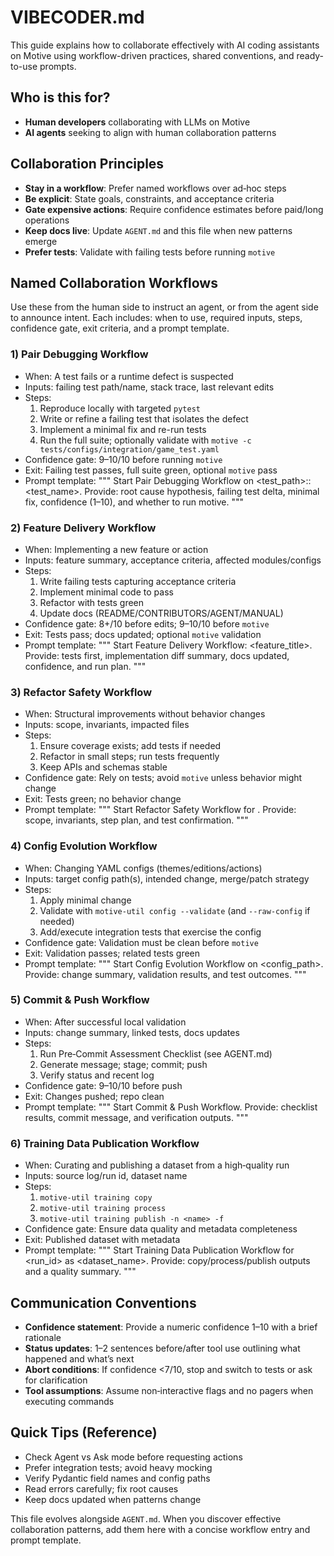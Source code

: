 # VIBECODER.md

This guide explains how to collaborate effectively with AI coding assistants on Motive using workflow-driven practices, shared conventions, and ready-to-use prompts.

## Who is this for?

- **Human developers** collaborating with LLMs on Motive
- **AI agents** seeking to align with human collaboration patterns

## Collaboration Principles

- **Stay in a workflow**: Prefer named workflows over ad‑hoc steps
- **Be explicit**: State goals, constraints, and acceptance criteria
- **Gate expensive actions**: Require confidence estimates before paid/long operations
- **Keep docs live**: Update `AGENT.md` and this file when new patterns emerge
- **Prefer tests**: Validate with failing tests before running `motive`

## Named Collaboration Workflows

Use these from the human side to instruct an agent, or from the agent side to announce intent. Each includes: when to use, required inputs, steps, confidence gate, exit criteria, and a prompt template.

### 1) Pair Debugging Workflow
- When: A test fails or a runtime defect is suspected
- Inputs: failing test path/name, stack trace, last relevant edits
- Steps:
  1. Reproduce locally with targeted `pytest`
  2. Write or refine a failing test that isolates the defect
  3. Implement a minimal fix and re-run tests
  4. Run the full suite; optionally validate with `motive -c tests/configs/integration/game_test.yaml`
- Confidence gate: 9–10/10 before running `motive`
- Exit: Failing test passes, full suite green, optional `motive` pass
- Prompt template:
  """
  Start Pair Debugging Workflow on <test_path>::<test_name>.
  Provide: root cause hypothesis, failing test delta, minimal fix, confidence (1–10), and whether to run motive.
  """

### 2) Feature Delivery Workflow
- When: Implementing a new feature or action
- Inputs: feature summary, acceptance criteria, affected modules/configs
- Steps:
  1. Write failing tests capturing acceptance criteria
  2. Implement minimal code to pass
  3. Refactor with tests green
  4. Update docs (README/CONTRIBUTORS/AGENT/MANUAL)
- Confidence gate: 8+/10 before edits; 9–10/10 before `motive`
- Exit: Tests pass; docs updated; optional `motive` validation
- Prompt template:
  """
  Start Feature Delivery Workflow: <feature_title>.
  Provide: tests first, implementation diff summary, docs updated, confidence, and run plan.
  """

### 3) Refactor Safety Workflow
- When: Structural improvements without behavior changes
- Inputs: scope, invariants, impacted files
- Steps:
  1. Ensure coverage exists; add tests if needed
  2. Refactor in small steps; run tests frequently
  3. Keep APIs and schemas stable
- Confidence gate: Rely on tests; avoid `motive` unless behavior might change
- Exit: Tests green; no behavior change
- Prompt template:
  """
  Start Refactor Safety Workflow for <area>.
  Provide: scope, invariants, step plan, and test confirmation.
  """

### 4) Config Evolution Workflow
- When: Changing YAML configs (themes/editions/actions)
- Inputs: target config path(s), intended change, merge/patch strategy
- Steps:
  1. Apply minimal change
  2. Validate with `motive-util config --validate` (and `--raw-config` if needed)
  3. Add/execute integration tests that exercise the config
- Confidence gate: Validation must be clean before `motive`
- Exit: Validation passes; related tests green
- Prompt template:
  """
  Start Config Evolution Workflow on <config_path>.
  Provide: change summary, validation results, and test outcomes.
  """

### 5) Commit & Push Workflow
- When: After successful local validation
- Inputs: change summary, linked tests, docs updates
- Steps:
  1. Run Pre‑Commit Assessment Checklist (see AGENT.md)
  2. Generate message; stage; commit; push
  3. Verify status and recent log
- Confidence gate: 9–10/10 before push
- Exit: Changes pushed; repo clean
- Prompt template:
  """
  Start Commit & Push Workflow.
  Provide: checklist results, commit message, and verification outputs.
  """

### 6) Training Data Publication Workflow
- When: Curating and publishing a dataset from a high‑quality run
- Inputs: source log/run id, dataset name
- Steps:
  1. `motive-util training copy`
  2. `motive-util training process`
  3. `motive-util training publish -n <name> -f`
- Confidence gate: Ensure data quality and metadata completeness
- Exit: Published dataset with metadata
- Prompt template:
  """
  Start Training Data Publication Workflow for <run_id> as <dataset_name>.
  Provide: copy/process/publish outputs and a quality summary.
  """

## Communication Conventions

- **Confidence statement**: Provide a numeric confidence 1–10 with a brief rationale
- **Status updates**: 1–2 sentences before/after tool use outlining what happened and what’s next
- **Abort conditions**: If confidence <7/10, stop and switch to tests or ask for clarification
- **Tool assumptions**: Assume non‑interactive flags and no pagers when executing commands

## Quick Tips (Reference)

- Check Agent vs Ask mode before requesting actions
- Prefer integration tests; avoid heavy mocking
- Verify Pydantic field names and config paths
- Read errors carefully; fix root causes
- Keep docs updated when patterns change

This file evolves alongside `AGENT.md`. When you discover effective collaboration patterns, add them here with a concise workflow entry and prompt template.
